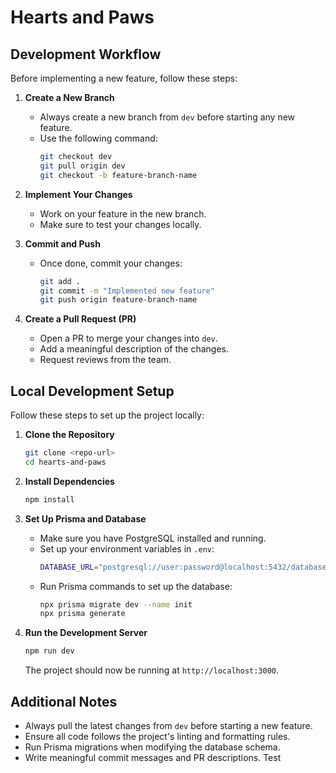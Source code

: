 # Hearts and Paws

## Development Workflow

Before implementing a new feature, follow these steps:

1. **Create a New Branch**

   - Always create a new branch from `dev` before starting any new feature.
   - Use the following command:
     ```sh
     git checkout dev
     git pull origin dev
     git checkout -b feature-branch-name
     ```

2. **Implement Your Changes**

   - Work on your feature in the new branch.
   - Make sure to test your changes locally.

3. **Commit and Push**

   - Once done, commit your changes:
     ```sh
     git add .
     git commit -m "Implemented new feature"
     git push origin feature-branch-name
     ```

4. **Create a Pull Request (PR)**

   - Open a PR to merge your changes into `dev`.
   - Add a meaningful description of the changes.
   - Request reviews from the team.

## Local Development Setup

Follow these steps to set up the project locally:

1. **Clone the Repository**

   ```sh
   git clone <repo-url>
   cd hearts-and-paws
   ```

2. **Install Dependencies**

   ```sh
   npm install
   ```

3. **Set Up Prisma and Database**

   - Make sure you have PostgreSQL installed and running.
   - Set up your environment variables in `.env`:
     ```sh
     DATABASE_URL="postgresql://user:password@localhost:5432/database_name"
     ```
   - Run Prisma commands to set up the database:
     ```sh
     npx prisma migrate dev --name init
     npx prisma generate
     ```

4. **Run the Development Server**

   ```sh
   npm run dev
   ```

   The project should now be running at `http://localhost:3000`.

## Additional Notes

- Always pull the latest changes from `dev` before starting a new feature.
- Ensure all code follows the project's linting and formatting rules.
- Run Prisma migrations when modifying the database schema.
- Write meaningful commit messages and PR descriptions. Test
